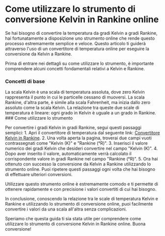 Come utilizzare lo strumento di conversione Kelvin in Rankine online
====================================================================

Se hai bisogno di convertire la temperatura da gradi Kelvin a gradi Rankine, hai fortunatamente a disposizione uno strumento online che rende questo processo estremamente semplice e veloce. Questo articolo ti guiderà attraverso l'uso di un convertitore di temperatura online per eseguire la conversione da Kelvin a Rankine.

Prima di entrare nei dettagli su come utilizzare lo strumento, è importante comprendere alcuni concetti fondamentali relativi a Kelvin e Rankine.

### Concetti di base

La scala Kelvin è una scala di temperatura assoluta, dove zero Kelvin rappresenta il punto in cui le particelle cessano di muoversi. La scala Rankine, d'altra parte, è simile alla scala Fahrenheit, ma inizia dallo zero assoluto come la scala Kelvin. La relazione tra queste due scale di temperatura è lineare: ogni grado in Kelvin è uguale a un grado in Rankine. ### Come utilizzare lo strumento

Per convertire i gradi Kelvin in gradi Rankine, segui questi passaggi semplici: 1. Apri il convertitore di temperatura dal seguente link: [Convertitore Kelvin in Rankine](https://www.onlinecalculatorsfree.com/it/convert/kelvin-to-rankine.html).
2. Una volta aperta la pagina, troverai due campi vuoti contrassegnati come "Kelvin (K)" e "Rankine (°R)".
3. Inserisci il valore numerico dei gradi Kelvin che desideri convertire nel campo "Kelvin (K)".
4. Dopo aver inserito il valore, automaticamente verrà calcolato il corrispondente valore in gradi Rankine nel campo "Rankine (°R)".
5. Ora hai ottenuto con successo la conversione da Kelvin a Rankine utilizzando lo strumento online. Puoi ripetere questi passaggi ogni volta che hai bisogno di effettuare ulteriori conversioni.

Utilizzare questo strumento online è estremamente comodo e ti permette di ottenere rapidamente e con precisione i valori convertiti di cui hai bisogno.

In conclusione, conoscendo la relazione tra le scale di temperatura Kelvin e Rankine e utilizzando lo strumento di conversione online, puoi facilmente convertire i valori da una scala all'altra senza complicazioni.

Speriamo che questa guida ti sia stata utile per comprendere come utilizzare lo strumento di conversione Kelvin in Rankine online. Buona conversione!